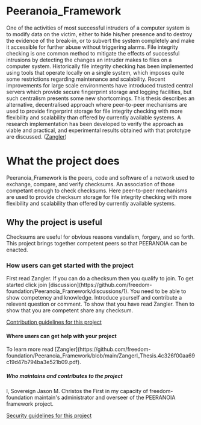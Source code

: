 # Peeranoia_Framework 
One of the activities of most successful intruders of a computer system is to modify data on the victim, either to hide his/her presence and to destroy the evidence of the break-in, or to subvert the system completely and make it accessible for further abuse without triggering alarms. File integrity checking is one common method to mitigate the effects of successful intrusions by detecting the changes an intruder makes to files on a computer system. Historically file integrity checking has been implemented using tools that operate locally on a single system, which imposes quite some restrictions regarding maintenance and scalability. Recent improvements for large scale environments have introduced trusted central servers which provide secure fingerprint storage and logging facilities, but such centralism presents some new shortcomings. This thesis describes an alternative, decentralised approach where peer-to-peer mechanisms are used to provide fingerprint storage for file integrity checking with more flexibility and scalability than offered by currently available systems. A research implementation has been developed to verify the approach as viable and practical, and experimental results obtained with that prototype are discussed. ([Zangler](https://research.bond.edu.au/en/studentTheses/tamper-resistant-peer-to-peer-storage-for-file-integrity-checking))

<h1>What the project does</h1>
Peeranoia_Framework is the peers, code and software of a network used to exchange, compare, and verify checksums. An association of those competant enough to check checksums. Here peer-to-peer mechanisms are used to provide checksum storage for file integrity checking with more flexibility and scalability than offered by currently available systems.

<h2>Why the project is useful</h2>
Checksums are useful for obvious reasons vandalism, forgery, and so forth. This project brings together competent peers so that PEERANOIA can be enacted.

<h3>How users can get started with the project</h3>
First read Zangler. If you can do a checksum then you qualify to join. To get started click join [discussion](https://github.com/freedom-foundation/Peeranoia_Framework/discussions/1). You need to be able to show competency and knowledge. Introduce yourself and contribute a relevent question or comment. To show that you have read Zangler. Then to show that you are competent share any checksum.

[Contribution guidelines for this project](docs/CONTRIBUTING.md)

<h4>Where users can get help with your project</h4>
To learn more read [Zangler](https://github.com/freedom-foundation/Peeranoia_Framework/blob/main/Zangerl_Thesis.4c326f00aa69c19d47b794ba3e521b09.pdf).

<h5>Who maintains and contributes to the project</h5>
I, Sovereign Jason M. Christos the First in my capacity of freedom-foundation maintain's administrator and overseer of the PEERANOIA framework project.

[Security guidelines for this project](docs/SECURITY.md) 
